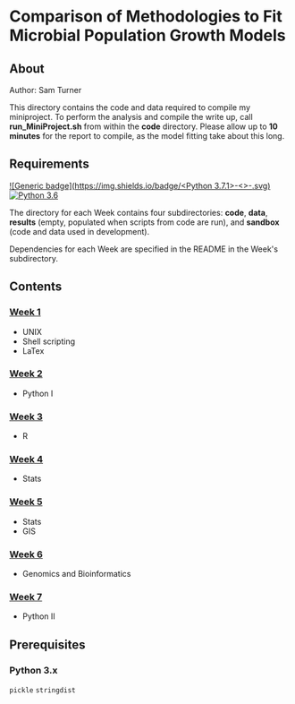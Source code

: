 # **Comparison of Methodologies to Fit Microbial Population Growth Models**

## About
Author: Sam Turner

This directory contains the code and data required to compile my miniproject. To perform the analysis and compile the write up, call **run_MiniProject.sh** from within the **code** directory. Please allow up to **10 minutes** for the report to compile, as the model fitting take about this long. 

## Requirements
[![Generic badge](https://img.shields.io/badge/<Python 3.7.1>-<>-<COLOR>.svg)](https://shields.io/)
[![Python 3.6](https://img.shields.io/badge/python-3.6-blue.svg)](https://www.python.org/downloads/release/python-360/)

The directory for each Week contains four subdirectories: **code**, **data**, **results** (empty, populated when scripts from code are run), and **sandbox** (code and data used in development).

Dependencies for each Week are specified in the README in the Week's subdirectory.

## Contents
### [Week 1](https://github.com/SamT123/CMEECoursework/tree/master/Week1)
* UNIX
* Shell scripting
* LaTex

### [Week 2](https://github.com/SamT123/CMEECoursework/tree/master/Week2)
* Python I

### [Week 3](https://github.com/SamT123/CMEECoursework/tree/master/Week3)
* R

### [Week 4](https://github.com/SamT123/CMEECoursework/tree/master/Week4)
* Stats

### [Week 5](https://github.com/SamT123/CMEECoursework/tree/master/Week5)
* Stats
* GIS

### [Week 6](https://github.com/SamT123/CMEECoursework/tree/master/Week6)
* Genomics and Bioinformatics

### [Week 7](https://github.com/SamT123/CMEECoursework/tree/master/Week7)
* Python II

## Prerequisites
### Python 3.x
`pickle`	`stringdist`
